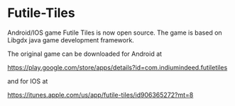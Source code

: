 # Futile-Tiles
Android/IOS game Futile Tiles is now open source. The game is based on Libgdx java game development framework.

The original game can be downloaded for Android at

https://play.google.com/store/apps/details?id=com.indiumindeed.futiletiles

and for IOS at

https://itunes.apple.com/us/app/futile-tiles/id906365272?mt=8
